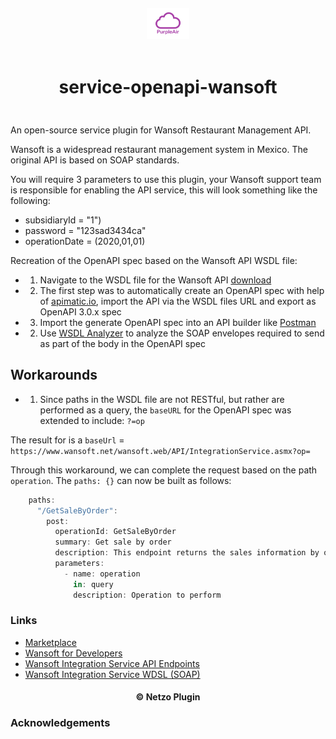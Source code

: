 <div align="center">
  <a href="https://netzo.io" target="_blank" >
    <img height="50" src="https://raw.githubusercontent.com/netzoio/netzo/main/plugins/services/service-openapi-wansoft/src/assets/icon.png" style="margin: 12px 0px" />
  </a>

  <h1 style="padding: 6px 0px 24px 0px">service-openapi-wansoft</h1>
</div>

An open-source service plugin for Wansoft Restaurant Management API.

Wansoft is a widespread restaurant management system in Mexico. The original API is based on SOAP standards.

You will require 3 parameters to use this plugin, your Wansoft support team is responsible for enabling the API service, this will look something like the following:

- subsidiaryId = "1")
- password = "123sad3434ca"
- operationDate = (2020,01,01)

Recreation of the OpenAPI spec based on the Wansoft API WSDL file:

- 1. Navigate to the WSDL file for the Wansoft API [download](https://www.wansoft.net/wansoft.web/API/IntegrationService.asmx?WSDL)
- 2. The first step was to automatically create an OpenAPI spec with help of [apimatic.io](apimatic.io), import the API via the WSDL files URL and export as OpenAPI 3.0.x spec
- 3. Import the generate OpenAPI spec into an API builder like [Postman](https://web.postman.co/)
- 2. Use [WSDL Analyzer](https://www.wsdl-analyzer.com/upload/doUploadWsdl) to analyze the SOAP envelopes required to send as part of the body in the OpenAPI spec


## Workarounds

- 1. Since paths in the WSDL file are not RESTful, but rather are performed as a query, the `baseURL` for the OpenAPI spec was extended to include: `?=op`

The result for is a `baseUrl` = `https://www.wansoft.net/wansoft.web/API/IntegrationService.asmx?op=`

Through this workaround, we can complete the request based on the path `operation`. The `paths: {}` can now be built as follows:

```js
    paths:
      "/GetSaleByOrder":
        post:
          operationId: GetSaleByOrder
          summary: Get sale by order
          description: This endpoint returns the sales information by orders
          parameters:
            - name: operation
              in: query
              description: Operation to perform
```

### Links

- [Marketplace](https://app.netzo.io/marketplace/service-openapi-wansoft)
- [Wansoft for Developers](https://wansoft.net/public/docs/integracionerp.html)
- [Wansoft Integration Service API Endpoints](https://www.wansoft.net/wansoft.web/API/IntegrationService.asmx)
- [Wansoft Integration Service WDSL (SOAP)](https://www.wansoft.net/wansoft.web/API/IntegrationService.asmx?WSDL)

<div align="center">
  <h4>© Netzo Plugin</h4>
</div>

### Acknowledgements
